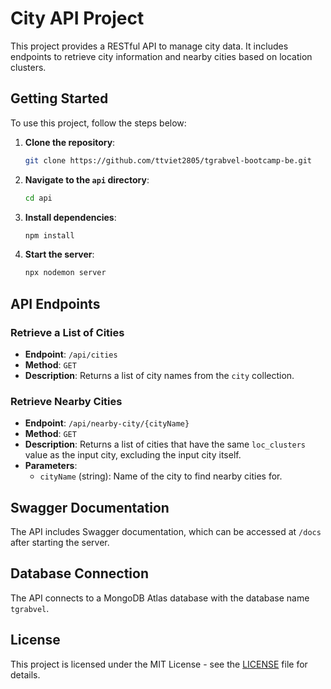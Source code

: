 
# City API Project

This project provides a RESTful API to manage city data. It includes endpoints to retrieve city information and nearby cities based on location clusters.

## Getting Started

To use this project, follow the steps below:

1. **Clone the repository**:
   ```bash
   git clone https://github.com/ttviet2805/tgrabvel-bootcamp-be.git
   ```

2. **Navigate to the `api` directory**:
   ```bash
   cd api
   ```

3. **Install dependencies**:
   ```bash
   npm install
   ```

4. **Start the server**:
   ```bash
   npx nodemon server
   ```

## API Endpoints

### Retrieve a List of Cities

- **Endpoint**: `/api/cities`
- **Method**: `GET`
- **Description**: Returns a list of city names from the `city` collection.

### Retrieve Nearby Cities

- **Endpoint**: `/api/nearby-city/{cityName}`
- **Method**: `GET`
- **Description**: Returns a list of cities that have the same `loc_clusters` value as the input city, excluding the input city itself.
- **Parameters**:
  - `cityName` (string): Name of the city to find nearby cities for.

## Swagger Documentation

The API includes Swagger documentation, which can be accessed at `/docs` after starting the server.

## Database Connection

The API connects to a MongoDB Atlas database with the database name `tgrabvel`.

## License

This project is licensed under the MIT License - see the [LICENSE](LICENSE) file for details.
